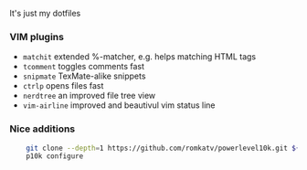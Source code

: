 It's just my dotfiles


### VIM plugins

- `matchit` extended %-matcher, e.g. helps matching HTML tags
- `tcomment` toggles comments fast
- `snipmate` TexMate-alike snippets
- `ctrlp` opens files fast
- `nerdtree` an improved file tree view
- `vim-airline` improved and beautivul vim status line

### Nice additions
```sh
	git clone --depth=1 https://github.com/romkatv/powerlevel10k.git ${ZSH_CUSTOM:-$HOME/.oh-my-zsh/custom}/themes/powerlevel10k
	p10k configure
```
